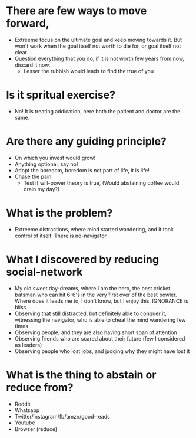 # There are few ways to move forward,
  * Extreeme focus on the ultimate goal and keep moving towards it. But won't work when the goal itself not worth to die for, or goal itself not clear.
  * Question everything that you do, if it is not worth few years from now, discard it now.
    * Lesser the rubbish would leads to find the true of you

# Is it spritual exercise?
* No! It is treating addication, here both the patient and doctor are the same.

# Are there any guiding principle?
* On which you invest would grow!
* Anything optional, say no!
* Adopt the boredom, boredom is not part of life, it is life!
* Chase the pain
  * Test if will-power theory is true, (Would abstaining coffee would drain my day?)

# What is the problem?
  * Extreeme distractions, where mind started wandering, and it took control of itself. There is no-navigator

# What I discovered by reducing social-network
  * My old sweet day-dreams, where I am the hero, the best cricket batsman who can hit 6-6's in the very first over of the best bowler. Where does it leads me to, I don't know, but I enjoy this. IGNORANCE is bliss
  * Observing that still distracted, but definitely able to conquer it, witnessing the navigator, who is able to cheat the mind wandering few times
  * Observing people, and they are also having short span of attention
  * Observing friends who are scared about their future (few I considered as leaders)
  * Observing people who lost jobs, and judging why they might have lost it

# What is the thing to abstain or reduce from?
  * Reddit
  * Whatsapp
  * Twitter/instagram/fb/amzn/good-reads
  * Youtube
  * Browser (reduce)
